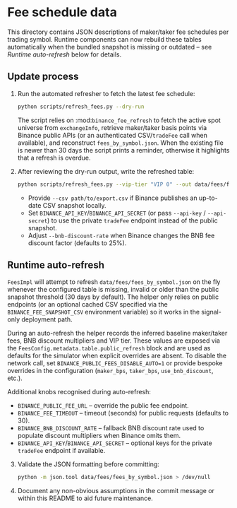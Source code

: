 # Fee schedule data

This directory contains JSON descriptions of maker/taker fee schedules per trading symbol.
Runtime components can now rebuild these tables automatically when the bundled
snapshot is missing or outdated – see *Runtime auto-refresh* below for details.

## Update process

1. Run the automated refresher to fetch the latest fee schedule:

   ```bash
   python scripts/refresh_fees.py --dry-run
   ```

   The script relies on :mod:`binance_fee_refresh` to fetch the active spot
   universe from `exchangeInfo`, retrieve maker/taker basis points via Binance
   public APIs (or an authenticated CSV/`tradeFee` call when available), and
   reconstruct `fees_by_symbol.json`.
   When the existing file is newer than 30 days the script prints a reminder,
   otherwise it highlights that a refresh is overdue.

2. After reviewing the dry-run output, write the refreshed table:

   ```bash
   python scripts/refresh_fees.py --vip-tier "VIP 0" --out data/fees/fees_by_symbol.json
   ```

   - Provide `--csv path/to/export.csv` if Binance publishes an up-to-date CSV
     snapshot locally.
   - Set `BINANCE_API_KEY`/`BINANCE_API_SECRET` (or pass `--api-key` /
     `--api-secret`) to use the private `tradeFee` endpoint instead of the
     public snapshot.
   - Adjust `--bnb-discount-rate` when Binance changes the BNB fee discount
     factor (defaults to 25%).

## Runtime auto-refresh

`FeesImpl` will attempt to refresh `data/fees/fees_by_symbol.json` on the fly
whenever the configured table is missing, invalid or older than the public
snapshot threshold (30 days by default). The helper only relies on public
endpoints (or an optional cached CSV specified via the
`BINANCE_FEE_SNAPSHOT_CSV` environment variable) so it works in the
signal-only deployment path.

During an auto-refresh the helper records the inferred baseline maker/taker
fees, BNB discount multipliers and VIP tier. These values are exposed via the
`FeesConfig.metadata.table.public_refresh` block and are used as defaults for
the simulator when explicit overrides are absent. To disable the network call,
set `BINANCE_PUBLIC_FEES_DISABLE_AUTO=1` or provide bespoke overrides in the
configuration (`maker_bps`, `taker_bps`, `use_bnb_discount`, etc.).

Additional knobs recognised during auto-refresh:

- `BINANCE_PUBLIC_FEE_URL` – override the public fee endpoint.
- `BINANCE_FEE_TIMEOUT` – timeout (seconds) for public requests (defaults to 30).
- `BINANCE_BNB_DISCOUNT_RATE` – fallback BNB discount rate used to populate
  discount multipliers when Binance omits them.
- `BINANCE_API_KEY`/`BINANCE_API_SECRET` – optional keys for the private
  `tradeFee` endpoint if available.

3. Validate the JSON formatting before committing:

   ```bash
   python -m json.tool data/fees/fees_by_symbol.json > /dev/null
   ```

4. Document any non-obvious assumptions in the commit message or within this README to aid future maintenance.

